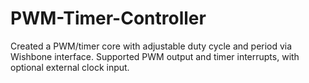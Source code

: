 # PWM-Timer-Controller
Created a PWM/timer core with adjustable duty cycle and period via Wishbone interface.  Supported PWM output and timer interrupts, with optional external clock input.

